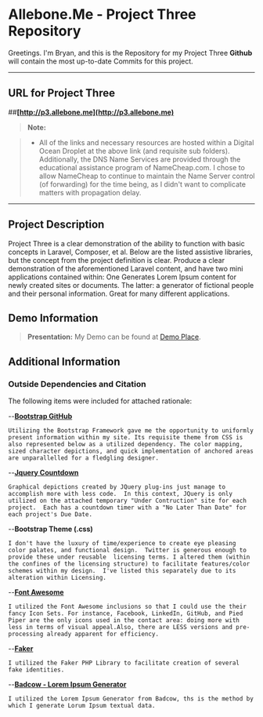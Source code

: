 Allebone.Me - Project Three Repository
===================


Greetings.  I'm Bryan, and this is the Repository for my Project Three   **Github** will contain the most up-to-date Commits for this project.  


----------


URL for Project Three
-------------

##**[http://p3.allebone.me](http://p3.allebone.me)**


> **Note:**

> - All of the links and necessary resources are hosted within a Digital Ocean Droplet at the above link (and requisite sub folders). Additionally, the DNS Name Services are provided through the educational assistance program of NameCheap.com. I chose to allow NameCheap to continue to maintain the Name Server control (of forwarding) for the time being, as I didn't want to complicate matters with propagation delay. 

----------

Project Description
-------------------

Project Three is a clear demonstration of the ability to function with basic concepts in Laravel, Composer, et al. Below are the listed assistive libraries, but the concept from the project definition is clear.  Produce a clear demonstration of the aforementioned Laravel content, and have two mini applications contained within: One Generates Lorem Ipsum content for newly created sites or documents. The latter: a generator of fictional people and their personal information.  Great for many different applications. 

Demo Information
--------------------

> **Presentation:** My Demo can be found at [Demo Place](http://p1.allebone.com).

Additional Information
--------------------

### Outside Dependencies and Citation

The following items were included for attached rationale:

	
 --**[Bootstrap GitHub](https://github.com/twbs/bootstrap)**
	
	Utilizing the Bootstrap Framework gave me the opportunity to uniformly present information within my site. Its requisite theme from CSS is also represented below as a utilized dependency. The color mapping, sized character depictions, and quick implementation of anchored areas are unparallelled for a fledgling designer. 
	
 --**[Jquery Countdown](http://hilios.github.io/jQuery.countdown/)**
	
	Graphical depictions created by JQuery plug-ins just manage to accomplish more with less code.  In this context, JQuery is only utilized on the attached temporary "Under Contruction" site for each project.  Each has a countdown timer with a "No Later Than Date" for each project's Due Date. 

 --**Bootstrap Theme (.css)**
 
	I don't have the luxury of time/experience to create eye pleasing color palates, and functional design.  Twitter is generous enough to provide these under reusable  licensing terms. I altered them (within the confines of the licensing structure) to facilitate features/color schemes within my design.  I've listed this separately due to its alteration within Licensing. 

--**[Font Awesome](http://fortawesome.github.io/Font-Awesome/)**

	I utilized the Font Awesome inclusions so that I could use the their fancy Icon Sets. For instance, Facebook, LinkedIn, GitHub, and Pied Piper are the only icons used in the contact area: doing more with less in terms of visual appeal.Also, there are LESS versions and pre-processing already apparent for efficiency.

--**[Faker](https://github.com/fzaninotto/Faker)**

	I utilized the Faker PHP Library to facilitate creation of several fake identities. 

--**[Badcow - Lorem Ipsum Generator](https://packagist.org/packages/badcow/lorem-ipsum)**

	I utilized the Lorem Ipsum Generator from Badcow, ths is the method by which I generate Lorum Ipsum textual data. 
